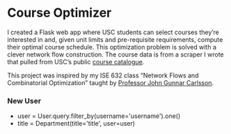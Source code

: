 # Course Optimizer

I created a Flask web app where USC students can select courses they’re interested in and, given unit limits and pre-requisite requirements, compute their optimal course schedule. This optimization problem is solved with a clever network flow construction. The course data is from a scraper I wrote that pulled from USC’s public [course catalogue](http://catalogue.usc.edu/).

This project was inspired by my ISE 632 class “Network Flows and Combinatorial Optimization” taught by [Professor John Gunnar Carlsson](http://www-bcf.usc.edu/~jcarlsso/).

### New User
- user = User.query.filter_by(username='username').one()
- title = Department(title='title', user=user)
